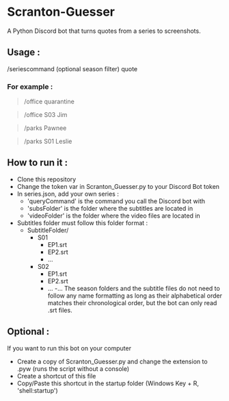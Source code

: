 # Scranton-Guesser
A Python Discord bot that turns quotes from a series to screenshots.

## Usage :
/seriescommand (optional season filter) quote

### For example :
>/office quarantine

>/office S03 Jim

>/parks Pawnee

>/parks S01 Leslie

## How to run it :
- Clone this repository
- Change the token var in Scranton_Guesser.py to your Discord Bot token
- In series.json, add your own series :
  - 'queryCommand' is the command you call the Discord bot with
  - 'subsFolder' is the folder where the subtitles are located in
  - 'videoFolder' is the folder where the video files are located in
- Subtitles folder must follow this folder format :
  - SubtitleFolder/
    - S01
      - EP1.srt
      - EP2.srt
      - ...
    - S02
      - EP1.srt
      - EP2.srt
      - ...
    -...
  The season folders and the subtitle files do not need to follow any name formatting as long as their alphabetical order matches their chronological order, but the bot can only read .srt files.  

## Optional :
If you want to run this bot on your computer
- Create a copy of Scranton_Guesser.py and change the extension to .pyw (runs the script without a console)
- Create a shortcut of this file
- Copy/Paste this shortcut in the startup folder (Windows Key + R, 'shell:startup')
